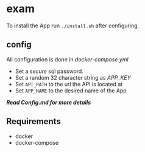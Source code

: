 # exam

To install the App run
`./install.sh`
after configuring.

## config

All configuration is done in _docker-compose.yml_

- Set a _secure_ sql password.
- Set a random 32 character string as _APP_KEY_
- Set `API_PATH` to the url the API is located at
- Set `APP_NAME` to the desired name of the App

**_Read Config.md for more details_**

## Requirements

- docker
- docker-compose
